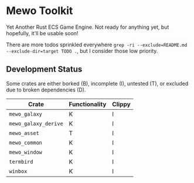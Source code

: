 # Mewo Toolkit

Yet Another Rust ECS Game Engine.
Not ready for anything yet, but hopefully, it'll be usable soon!

There are more todos sprinkled everywhere
`grep -ri --exclude=README.md --exclude-dir=target TODO .`,
but I consider those low priority.

## Development Status

Some crates are either
borked (B),
incomplete (I),
untested (T),
or excluded due to broken dependencies (D).

| Crate | Functionality | Clippy |
| --- | --- | --- |
| `mewo_galaxy` | K | I |
| `mewo_galaxy_derive` | K | I |
| `mewo_asset` | T | I |
| `mewo_common` | K | I |
| `mewo_window` | K | I |
| `termbird` | K | I |
| `winbox` | K | I |


